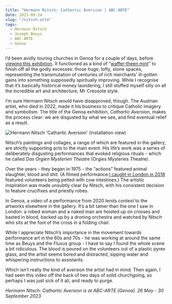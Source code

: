 ```yaml
---
title: "Hermann Nitsch: Cathartic Aversion | ABC-ARTE"
date: 2023-09-24
slug: "/nitsch-arte"
tags:
  - Hermann Nitsch
  - Joseph Beuys
  - ABC-ARTE
  - Genoa
---
```


I’d been avidly touring churches in Genoa for a couple of days, before [viewing this exhibition](https://www.abc-arte.com/en/exhibitions/57/overview/). It functioned as a kind of “[waffer-theen mint](https://www.youtube.com/watch?v=GxRnenQYG7I)” to finish off all the godly excesses: those huge, lofty, stone spaces, representing the transmutation of centuries of rich merchants’ ill-gotten gains into something supposedly spiritually improving. While I recognise that it’s basically historical money laundering, I still stuffed myself silly on all the incredible art and architecture, Mr Creosote style. 

I’m sure Hermann Nitsch would have disapproved, though. The Austrian artist, who died in 2022, made it his business to critique Catholic imagery and symbolism. The title of the Genoa exhibition, *Cathartic Aversion*, makes the process clear: we are disgusted by what we see, and find eventual relief as a result.

![Hermann Nitsch 'Cathartic Aversion' (installation view)](/nitsch-arte-1.jpeg)

Nitsch’s paintings and collages, a range of which are featured in the gallery, are strictly supporting acts to the main event. His life’s work was a series of deliberately disgusting performances that evoked religious rituals - which he called *Das Orgien Mysterien Theatre* (Orgies Mysteries Theatre).

Over the years - they began in 1975 - the “actions” featured animal slaughter, blood and shit. (A filmed performance [I caught in London in 2018](https://artangled.com/posts/itsch-de-carlo/) featured volunteers being pelted with cow intestines.) The artistic inspiration was made unsubtly clear by Nitsch, with his consistent decision to feature crucifixes and priestly robes.

In Genoa, a video of a performance from 2020 lends context to the artworks elsewhere in the gallery. It’s a bit tamer than the one I saw in London: a robed woman and a naked man are hoisted up on crosses and basted in blood, backed up by a droning orchestra and watched by Nitsch who sits at the foot of the cross in a folding chair.

While I appreciate Nitsch’s importance in the movement towards performance art in the 60s and 70s - he was working at around the same time as Beuys and the Fluxus group - I have to say I found the whole scene a bit ridiculous. The blood is poured on the volunteers out of a plastic pyrex glass, and the artist seems bored and distracted, sipping water and whispering instructions to assistants.

Which isn’t really the kind of aversion the artist had in mind. Then again, I had seen this video off the back of two days of solid churchgoing, so perhaps I was just sick of it all, and ready to purge.

*Hermann Nitsch: Cathartic Aversion is at ABC-ARTE (Genoa). 26 May - 30 September 2023*

